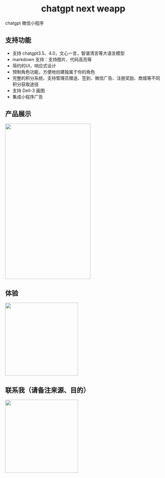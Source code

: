 <h1 align="center">chatgpt next weapp</h1>

chatgpt 微信小程序

## 支持功能
- 支持 chatgpt3.5、4.0，文心一言，智谱清言等大语言模型
- markdown 支持：支持图片、代码高亮等
- 简约的UI，响应式设计
- 预制角色功能，方便地创建独属于你的角色
- 完整的积分系统、支持管理员赠送、签到、微信广告、注册奖励、商城等不同积分获取途径
- 支持 Dell-3 画图
- 集成小程序广告

## 产品展示

<img src="https://github.com/dylanXM/chatgpt-next-weapp/assets/62923146/410e6753-0b1a-410d-9930-111dd092353c" width="275" height="500" align="center" />

## 体验

<img src="https://github.com/dylanXM/chatgpt-next-weapp/assets/62923146/ab5125ae-87a5-4548-8d8b-f836c64dc1a8" width="235" height="235" />


## 联系我（请备注来源、目的）

<img src="https://github.com/dylanXM/chatgpt-next-weapp/assets/62923146/18de9e84-f1c7-40e4-8a51-0f1bd1dc726b" width="235" height="235" />

